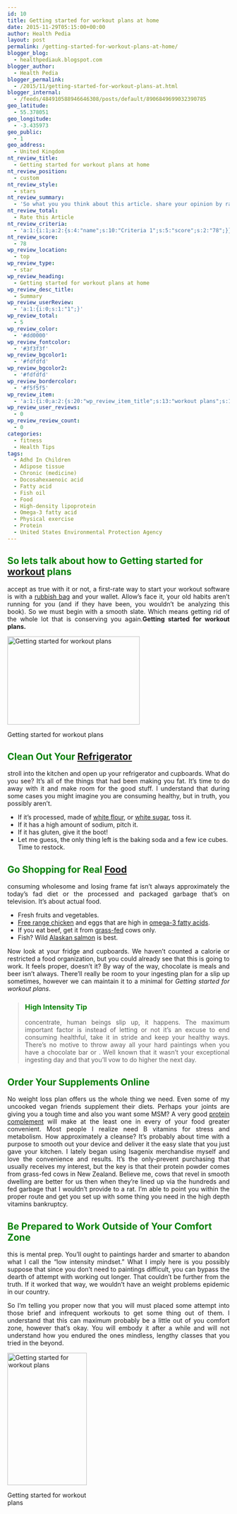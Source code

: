 ```yaml
---
id: 10
title: Getting started for workout plans at home
date: 2015-11-29T05:15:00+00:00
author: Health Pedia
layout: post
permalink: /getting-started-for-workout-plans-at-home/
blogger_blog:
  - healthpediauk.blogspot.com
blogger_author:
  - Health Pedia
blogger_permalink:
  - /2015/11/getting-started-for-workout-plans-at.html
blogger_internal:
  - /feeds/484910588946646308/posts/default/8906849699032390785
geo_latitude:
  - 55.378051
geo_longitude:
  - -3.435973
geo_public:
  - 1
geo_address:
  - United Kingdom
nt_review_title:
  - Getting started for workout plans at home
nt_review_position:
  - custom
nt_review_style:
  - stars
nt_review_summary:
  - 'So what you you think about this article. share your opinion by rating this article. '
nt_review_total:
  - Rate this Article
nt_review_criteria:
  - 'a:1:{i:1;a:2:{s:4:"name";s:10:"Criteria 1";s:5:"score";s:2:"78";}}'
nt_review_score:
  - 78
wp_review_location:
  - top
wp_review_type:
  - star
wp_review_heading:
  - Getting started for workout plans at home
wp_review_desc_title:
  - Summary
wp_review_userReview:
  - 'a:1:{i:0;s:1:"1";}'
wp_review_total:
  - 5
wp_review_color:
  - '#dd0000'
wp_review_fontcolor:
  - '#3f3f3f'
wp_review_bgcolor1:
  - '#fdfdfd'
wp_review_bgcolor2:
  - '#fdfdfd'
wp_review_bordercolor:
  - '#f5f5f5'
wp_review_item:
  - 'a:1:{i:0;a:2:{s:20:"wp_review_item_title";s:13:"workout plans";s:19:"wp_review_item_star";s:1:"5";}}'
wp_review_user_reviews:
  - 0
wp_review_review_count:
  - 0
categories:
  - fitness
  - Health Tips
tags:
  - Adhd In Children
  - Adipose tissue
  - Chronic (medicine)
  - Docosahexaenoic acid
  - Fatty acid
  - Fish oil
  - Food
  - High-density lipoprotein
  - Omega-3 fatty acid
  - Physical exercise
  - Protein
  - United States Environmental Protection Agency
---
```

## <span style="color: #008000;">So lets talk about how to Getting started for <a class="zem_slink" title="Physical exercise" href="http://en.wikipedia.org/wiki/Physical_exercise" target="_blank" rel="wikipedia">workout</a> plans</span>

<p style="text-align: justify;">
  accept as true with it or not, a first-rate way to start your workout software is with a <a class="zem_slink" title="Bin bag" href="http://en.wikipedia.org/wiki/Bin_bag" target="_blank" rel="wikipedia">rubbish bag</a> and your wallet. Allow’s face it, your old habits aren&#8217;t running for you (and if they have been, you wouldn’t be analyzing this book). So we must begin with a smooth slate. Which means getting rid of the whole lot that is conserving you again.<strong>Getting started for workout plans.</strong>
</p>

<div id="attachment_27" style="width: 310px" class="wp-caption aligncenter">
  <a href="https://healthpedia.co.uk/wp-content/uploads/2015/11/workout-start-guide2.jpg"><img class="size-medium wp-image-27" src="https://healthpedia.co.uk/wp-content/uploads/2015/11/workout-start-guide2-300x200.jpg" alt="Getting started for workout plans" width="300" height="200" srcset="//healthpedia.co.uk/wp-content/uploads/2015/11/workout-start-guide2-300x200.jpg 300w, //healthpedia.co.uk/wp-content/uploads/2015/11/workout-start-guide2.jpg 450w" sizes="(max-width: 300px) 100vw, 300px" /></a>
  
  <p class="wp-caption-text">
    Getting started for workout plans
  </p>
</div>

## <span style="color: #008000;">Clean Out Your <a class="zem_slink" title="Refrigerator" href="http://en.wikipedia.org/wiki/Refrigerator" target="_blank" rel="wikipedia">Refrigerator</a></span>

<p style="text-align: justify;">
  stroll into the kitchen and open up your refrigerator and cupboards. What do you see? It’s all of the things that had been making you fat. It’s time to do away with it and make room for the good stuff. I understand that during some cases you might imagine you are consuming healthy, but in truth, you possibly aren’t.
</p>

  * If it’s processed, made of <a title="Flour" href="https://en.wikipedia.org/wiki/Flour" target="_blank" rel="wikipedia">white flour</a>, or <a title="Sugar" href="https://en.wikipedia.org/wiki/Sugar" target="_blank" rel="wikipedia">white sugar</a>, toss it.
  * If it has a high amount of sodium, pitch it.
  * If it has gluten, give it the boot!
  * Let me guess, the only thing left is the baking soda and a few ice cubes. Time to restock.

## <span style="color: #008000;">Go Shopping for Real</span> <a title="Food" href="https://en.wikipedia.org/wiki/Food" target="_blank" rel="wikipedia">Food</a>

<p style="text-align: justify;">
  consuming wholesome and losing frame fat isn&#8217;t always approximately the today&#8217;s fad diet or the processed and packaged garbage that’s on television. It’s about actual food.
</p>

  * Fresh fruits and vegetables.
  * <a title="Pastured poultry" href="https://en.wikipedia.org/wiki/Pastured_poultry" target="_blank" rel="wikipedia">Free range chicken</a> and eggs that are high in <a title="Omega-3 fatty acid" href="https://en.wikipedia.org/wiki/Omega-3_fatty_acid" target="_blank" rel="wikipedia">omega-3 fatty acids</a>.
  * If you eat beef, get it from <a class="zem_slink" title="Cattle feeding" href="http://en.wikipedia.org/wiki/Cattle_feeding" target="_blank" rel="wikipedia">grass-fed</a> cows only.
  * Fish? Wild <a title="Salmon" href="https://en.wikipedia.org/wiki/Salmon" target="_blank" rel="wikipedia">Alaskan salmon</a> is best.

<p style="text-align: justify;">
  Now look at your fridge and cupboards. We haven’t counted a calorie or restricted a food organization, but you could already see that this is going to work. It feels proper, doesn’t it? By way of the way, chocolate is meals and beer isn&#8217;t always. There&#8217;ll really be room to your ingesting plan for a slip up sometimes, however we can maintain it to a minimal for <em>Getting started for workout plans</em>.
</p>

> ### <span style="color: #008000;">High Intensity Tip</span>
> 
> <p style="text-align: justify;">
>   concentrate, human beings slip up, it happens. The maximum important factor is instead of letting or not it&#8217;s an excuse to end consuming healthful, take it in stride and keep your healthy ways. There’s no motive to throw away all your hard paintings when you have a chocolate bar or . Well known that it wasn’t your exceptional ingesting day and that you’ll vow to do higher the next day.
> </p>

## <span style="color: #008000;">Order Your Supplements Online</span>

<p style="text-align: justify;">
  No weight loss plan offers us the whole thing we need. Even some of my uncooked vegan friends supplement their diets. Perhaps your joints are giving you a tough time and also you want some MSM? A very good <a class="zem_slink" title="Protein combining" href="http://en.wikipedia.org/wiki/Protein_combining" target="_blank" rel="wikipedia">protein complement</a> will make at the least one in every of your food greater convenient. Most people I realize need B vitamins for stress and metabolism. How approximately a cleanse? It’s probably about time with a purpose to smooth out your device and deliver it the easy slate that you just gave your kitchen. I lately began using Isagenix merchandise myself and love the convenience and results. It’s the only-prevent purchasing that usually receives my interest, but the key is that their protein powder comes from grass-fed cows in New Zealand. Believe me, cows that revel in smooth dwelling are better for us then when they&#8217;re lined up via the hundreds and fed garbage that I wouldn’t provide to a rat. I&#8217;m able to point you within the proper route and get you set up with some thing you need in the high depth vitamins bankruptcy.
</p>

## <span style="color: #008000;">Be Prepared to Work Outside of Your Comfort Zone</span>

<p style="text-align: justify;">
  this is mental prep. You&#8217;ll ought to paintings harder and smarter to abandon what I call the “low intensity mindset.” What I imply here is you possibly suppose that since you don’t need to paintings difficult, you can bypass the dearth of attempt with working out longer. That couldn’t be further from the truth. If it worked that way, we wouldn’t have an weight problems epidemic in our country.
</p>

<p style="text-align: justify;">
  So I’m telling you proper now that you will must placed some attempt into those brief and infrequent workouts to get some thing out of them. I understand that this can maximum probably be a little out of you comfort zone, however that’s okay. You will embody it after a while and will not understand how you endured the ones mindless, lengthy classes that you tried in the beyond.
</p>

<div id="attachment_28" style="width: 190px" class="wp-caption aligncenter">
  <a href="https://healthpedia.co.uk/wp-content/uploads/2015/11/unnamed.png"><img class="size-medium wp-image-28" src="https://healthpedia.co.uk/wp-content/uploads/2015/11/unnamed-180x300.png" alt="Getting started for workout plans" width="180" height="300" srcset="//healthpedia.co.uk/wp-content/uploads/2015/11/unnamed-180x300.png 180w, //healthpedia.co.uk/wp-content/uploads/2015/11/unnamed.png 480w" sizes="(max-width: 180px) 100vw, 180px" /></a>
  
  <p class="wp-caption-text">
    Getting started for workout plans
  </p>
</div>